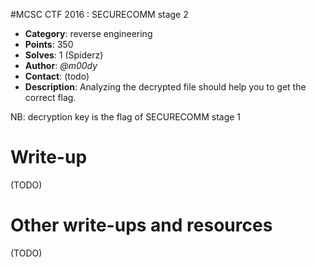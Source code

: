 #MCSC CTF 2016	: SECURECOMM stage 2

* **Category**: reverse engineering <br>
* **Points**: 350 <br>
* **Solves**: 1 (Spiderz)<br>
* **Author**: _@m00dy_
* **Contact**: (todo)
* **Description**: Analyzing the decrypted file should help you to get the correct flag. 

NB: decryption key is the flag of SECURECOMM stage 1


# Write-up 

(TODO)

# Other write-ups and resources

(TODO)